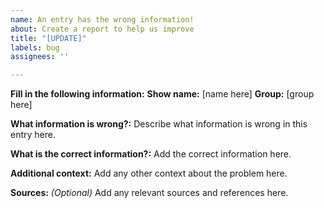 ```yaml
---
name: An entry has the wrong information!
about: Create a report to help us improve
title: "[UPDATE]"
labels: bug
assignees: ''

---
```


**Fill in the following information:**
**Show name:** [name here]
**Group:** [group here]

**What information is wrong?:**
Describe what information is wrong in this entry here.

**What is the correct information?:**
Add the correct information here.

**Additional context:**
Add any other context about the problem here.

**Sources:** *(Optional)*
Add any relevant sources and references here.
